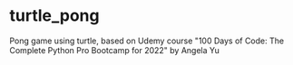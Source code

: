 # turtle_pong
Pong game using turtle, based on Udemy course "100 Days of Code: The Complete Python Pro Bootcamp for 2022" by Angela Yu
